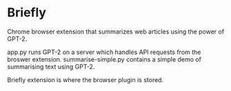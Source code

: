 # Briefly
Chrome browser extension that summarizes web articles using the power of GPT-2.

app.py runs GPT-2 on a server which handles API requests from the broswer extension.
summarise-simple.py contains a simple demo of summarising text using GPT-2.

Briefly extension is where the browser plugin is stored.
